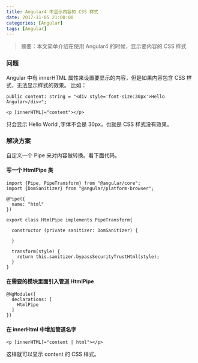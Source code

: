 ```yaml
---
title: Angular4 中显示内容的 CSS 样式
date: 2017-11-05 21:00:00
categories: [Angular]
tags: [Angular]
---
```



> 摘要：本文简单介绍在使用 Angular4 的时候，显示要内容的 CSS 样式

### 问题
Angular 中有 innerHTML 属性来设置要显示的内容，但是如果内容包含 CSS 样式，无法显示样式的效果。
比如：


```
public content: string = "<div style='font-size:30px'>Hello Angular</div>";

<p [innerHTML]="content"></p>
```

只会显示 Hello World ,字体不会是 30px，也就是 CSS 样式没有效果。

### 解决方案
自定义一个 Pipe 来对内容做转换。看下面代码。
#### 写一个 HtmlPipe 类

```
import {Pipe, PipeTransform} from "@angular/core";
import {DomSanitizer} from "@angular/platform-browser";

@Pipe({
  name: "html"
})

export class HtmlPipe implements PipeTransform{

  constructor (private sanitizer: DomSanitizer) {

  }

  transform(style) {
    return this.sanitizer.bypassSecurityTrustHtml(style);
  }
}

```

#### 在需要的模块里面引入管道 HtmlPipe

```
@NgModule({
  declarations: [
    HtmlPipe
  ]
})
```

#### 在 innerHtml 中增加管道名字

```
<p [innerHTML]="content | html"></p>
```

这样就可以显示 content 的 CSS 样式。

